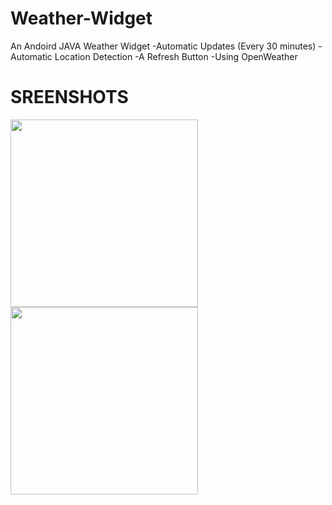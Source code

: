 # Weather-Widget
An Andoird JAVA Weather Widget
-Automatic Updates (Every 30 minutes)
-Automatic Location Detection
-A Refresh Button
-Using OpenWeather
# SREENSHOTS
<div><img src="https://user-images.githubusercontent.com/100727442/222905729-0b80e506-b2aa-44ce-bdde-42759d8b72ae.jpg" width="300"/></div>
<div><img src="https://user-images.githubusercontent.com/100727442/222905180-f2c1eb41-35a9-497f-8c26-88bd34bf5d0a.jpg" width="300"/></div>



